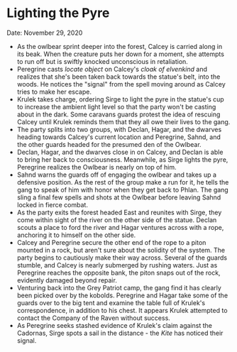 # Lighting the Pyre

Date: November 29, 2020

- As the owlbear sprint deeper into the forest, Calcey is carried along in its beak. When the creature puts her down for a moment, she attempts to run off but is swiftly knocked unconscious in retaliation.
- Peregrine casts *locate object* on Calcey's *cloak of elvenkind* and realizes that she's been taken back towards the statue's belt, into the woods. He notices the "signal" from the spell moving around as Calcey tries to make her escape.
- Krulek takes charge, ordering Sirge to light the pyre in the statue's cup to increase the ambient light level so that the party won't be casting about in the dark. Some caravans guards protest the idea of rescuing Calcey until Krulek reminds them that they all owe their lives to the gang.
- The party splits into two groups, with Declan, Hagar, and the dwarves heading towards Calcey's current location and Peregrine, Sahnd, and the other guards headed for the presumed den of the Owlbear.
- Declan, Hagar, and the dwarves close in on Calcey, and Declan is able to bring her back to consciousness. Meanwhile, as Sirge lights the pyre, Peregrine realizes the Owlbear is nearly on top of him.
- Sahnd warns the guards off of engaging the owlbear and takes up a defensive position. As the rest of the group make a run for it, he tells the gang to speak of him with honor when they get back to Phlan. The gang sling a final few spells and shots at the Owlbear before leaving Sahnd locked in fierce combat.
- As the party exits the forest headed East and reunites with Sirge, they come within sight of the river on the other side of the statue. Declan scouts a place to ford the river and Hagar ventures across with a rope, anchoring it to himself on the other side.
- Calcey and Peregrine secure the other end of the rope to a piton mounted in a rock, but aren't sure about the solidity of the system. The party begins to cautiously make their way across. Several of the guards stumble, and Calcey is nearly submerged by rushing waters. Just as Peregrine reaches the opposite bank, the piton snaps out of the rock, evidently damaged beyond repair.
- Venturing back into the Grey Patriot camp, the gang find it has clearly been picked over by the kobolds. Peregrine and Hagar take some of the guards over to the big tent and examine the table full of Krulek's correspondence, in addition to his chest. It appears Krulek attempted to contact the Company of the Raven without success.
- As Peregrine seeks stashed evidence of Krulek's claim against the Cadornas, Sirge spots a sail in the distance - the *Kite* has noticed their signal.